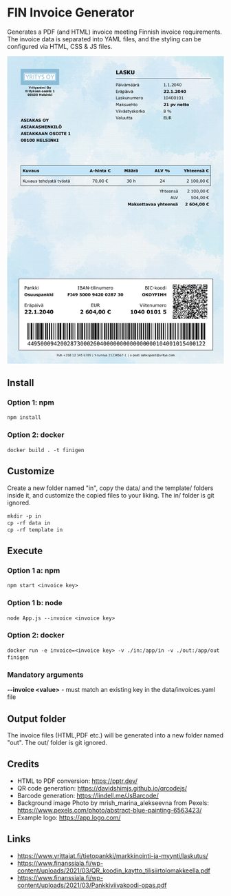 # FIN Invoice Generator

Generates a PDF (and HTML) invoice meeting Finnish invoice requirements.<br>
The invoice data is separated into YAML files, and the 
styling can be configured via HTML, CSS & JS files.

![Alt text](screenshot.png?raw=true "finigen screenshot")

## Install

### Option 1: npm
~~~shell
npm install
~~~

### Option 2: docker
~~~shell
docker build . -t finigen
~~~

## Customize
Create a new folder named "in", copy the data/ and the template/ folders inside it, and customize the copied files
to your liking. The in/ folder is git ignored.
~~~shell
mkdir -p in
cp -rf data in
cp -rf template in
~~~

## Execute
### Option 1 a: npm
~~~shell
npm start <invoice key>
~~~

### Option 1 b: node
~~~shell
node App.js --invoice <invoice key>
~~~

### Option 2: docker
~~~shell
docker run -e invoice=<invoice key> -v ./in:/app/in -v ./out:/app/out finigen
~~~

### Mandatory arguments
**--invoice \<value\>** - must match an existing key in the data/invoices.yaml file

## Output folder
The invoice files (HTML,PDF etc.) will be generated into a new folder named "out".
The out/ folder is git ignored.

## Credits
- HTML to PDF conversion: https://pptr.dev/
- QR code generation: https://davidshimjs.github.io/qrcodejs/
- Barcode generation: https://lindell.me/JsBarcode/
- Background image Photo by mrish_marina_alekseevna from Pexels: https://www.pexels.com/photo/abstract-blue-painting-6563423/
- Example logo: https://app.logo.com/

## Links
- https://www.yrittajat.fi/tietopankki/markkinointi-ja-myynti/laskutus/
- https://www.finanssiala.fi/wp-content/uploads/2021/03/QR_koodin_kaytto_tilisiirtolomakkeella.pdf
- https://www.finanssiala.fi/wp-content/uploads/2021/03/Pankkiviivakoodi-opas.pdf

